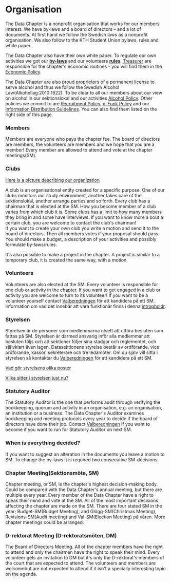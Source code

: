 # Organisation

The Data Chapter is a nonprofit organisation that works for our
members interest. We have by-laws and a board of directors – and a lot of documents. At first hand we follow the Swedish laws as a nonprofit organisation. We also follow to the KTH Student Union bylaws,
rules and white paper.

The Data Chapter also have their own white paper. To regulate our own activities we got our **[by-laws](https://styrdokument.datasektionen.se/stadgar)** and our volunteers
**[rules](https://styrdokument.datasektionen.se/reglemente)**.
[Treasurer](https://dfunkt.datasektionen.se/positions/kassor) are responsible for the chapter's economic routines - you will find them in the [Economic Policy](https://styrdokument.datasektionen.se/ekonomiskt_styrdokument).

The Data Chapter are also proud proprietors of a permanent
license to serve alcohol and thus we follow the Swedish Alcohol Law(Alkohollag:2010:1622). To be clear to all our members about our view on alcohol in our sektionslokal and our activities
[Alcohol Policy](https://styrdokument.datasektionen.se/alkoholpolicy).
Other policies we commit to are
[Recruitment Policy](https://styrdokument.datasektionen.se/rekryteringspolicy),
[d-Funk Policy](https://styrdokument.datasektionen.se/dfunkpolicy) and our
[Information Distribution Guidelines](https://styrdokument.datasektionen.se/informationsspridningsguidelines).
You can also find them listed on the right side of this page.

### Members

Members are everyone who pays the chapter fee. The board of directors are members,
the volunteers are members and we hope that you are a member! Every
member are allowed to attend and vote at the chapter meetings(SM).

### Clubs

[Here is a picture describing our organization](https://static.datasektionen.se/organisation/karta-2017-01-31.jpg)

A club is an organisational entity created for a specific purpose. One of our clubs monitors our study environment, another takes care of the sektionslokal, another arrange parties and so forth. Every club has a chairman that is elected at the SM. How you become member of a club varies from which club it is. Some clubs has a limit to how many members they bring in and some have
interviews. If you want to know more a bout a certain club, you are welcome to contact the club's chairman!\
If you want to create your own club you write a motion and send it to the board of directors. Then all members votes if your proposal should pass. You should make a budget, a description of your activities and possibly formulate by-laws/rules.

It's also possible to make a project in the chapter. A project is similar to a temporary club, it is created the same way, with a motion.

### Volunteers

Volunteers are also elected at the SM. Every volunteer is responsible for one club or activity in the chapter. If you want to get engaged in a club or activity you are welcome to turn to its volunteer! If you want to be a volunteer yourself contact [Valberedningen](/sektionen/val) för att kandidera på ett
SM. Information om vad det innebär att vara funktionär finns i denna
[intropholdr](https://static.datasektionen.se/infphldr2016-12-15.pdf).

### Styrelsen

Styrelsen är de personer som medlemmarna utsett att utföra besluten som
fattas på SM. Styrelsen är därmed ansvarig inför alla medlemmar att
besluten följs och att sektioner följer sina stadgar och reglementet,
och självklart även lagen. Datasektionens styrelse består av ordförande,
vice ordförande, kassör, sekreterare och tre ledamöter. Om du själv vill
sitta i styrelsen så kontaktar du [Valberedningen](/sektionen/val) för
att kandidera på ett SM.

[Vad gör styrelsens olika poster](/sektionen/sammansattning)

[Vilka sitter i styrelsen just nu?](https://dfunkt.datasektionen.se/positions)

### Statutory Auditor

The Statutory Auditor is the one that performs audit through verifying the bookkeeping, quorum and activity in an organisation,
e.g. an organisation, an institution or a business. The Data Chapter's Auditor examines  bookkeeping and meeting protocols every year to decide if the board of directors have done their job.  Contact [Valberedningen](/sektionen/val) if you want to become if you want to run for Statutory Auditor on next SM.

### When is everything decided?

If you want to suggest an alteration in the documents you leave a
motion to SM. To change the by-laws it is required two consecutive
SM-decisions.

### Chapter Meeting(Sektionsmöte, SM)

Chapter meeting, or SM, is the chapter's highest decision-making body. Could be compared with the Data Chapter's annual meeting, but there are multiple every year. Every member of the Data Chapter have a right to speak their mind and vote at the SM. All of the most important decisions affecting the chapter are made on the SM. There are four
stated SM in the year; Budget-SM(Budget Meeting), and Glögg-SM(Christmas Meeting), Revisions-SM(Audit meeting) and
Val-SM(Election Meeting) på våren. More chapter meetings could be arranged.

### D-rektorat Meeting (D-rektoratsmöten, DM)

The Board of Directors Meeting. All of the chapter members have the right to attend and only the chairmen have the right to speak their mind. Every volunteer gets an invitation to DM but it's only the D-rektorat's members of the court that are expected to attend. The volunteers and members are welcomebut are not expected to attend if it isn't a specially interesting topic on the agenda.
